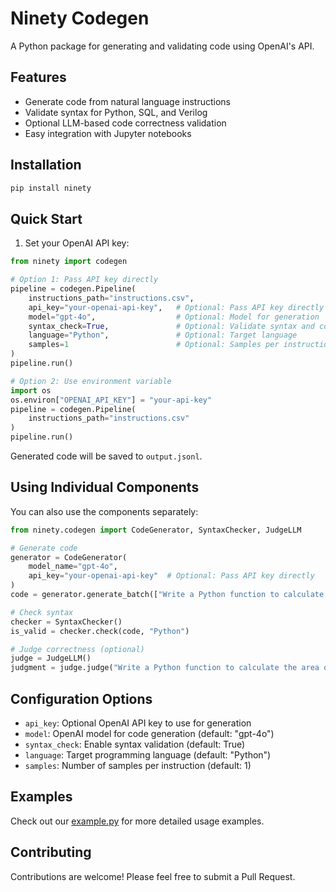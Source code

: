 # Ninety Codegen

A Python package for generating and validating code using OpenAI's API.

## Features
- Generate code from natural language instructions
- Validate syntax for Python, SQL, and Verilog
- Optional LLM-based code correctness validation
- Easy integration with Jupyter notebooks

## Installation

```bash
pip install ninety
```

## Quick Start

1. Set your OpenAI API key:
```python
from ninety import codegen

# Option 1: Pass API key directly
pipeline = codegen.Pipeline(
    instructions_path="instructions.csv",
    api_key="your-openai-api-key",   # Optional: Pass API key directly
    model="gpt-4o",                  # Optional: Model for generation
    syntax_check=True,               # Optional: Validate syntax and correctness
    language="Python",               # Optional: Target language
    samples=1                        # Optional: Samples per instruction
)
pipeline.run()

# Option 2: Use environment variable
import os
os.environ["OPENAI_API_KEY"] = "your-api-key"
pipeline = codegen.Pipeline(
    instructions_path="instructions.csv"
)
pipeline.run()
```

Generated code will be saved to `output.jsonl`.

## Using Individual Components

You can also use the components separately:

```python
from ninety.codegen import CodeGenerator, SyntaxChecker, JudgeLLM

# Generate code
generator = CodeGenerator(
    model_name="gpt-4o", 
    api_key="your-openai-api-key"  # Optional: Pass API key directly
)
code = generator.generate_batch(["Write a Python function to calculate the area of a circle"])[0][0]

# Check syntax
checker = SyntaxChecker()
is_valid = checker.check(code, "Python")

# Judge correctness (optional)
judge = JudgeLLM()
judgment = judge.judge("Write a Python function to calculate the area of a circle", code)
```

## Configuration Options

- `api_key`: Optional OpenAI API key to use for generation
- `model`: OpenAI model for code generation (default: "gpt-4o")
- `syntax_check`: Enable syntax validation (default: True)
- `language`: Target programming language (default: "Python")
- `samples`: Number of samples per instruction (default: 1)

## Examples

Check out our [example.py](examples/example.py) for more detailed usage examples.

## Contributing

Contributions are welcome! Please feel free to submit a Pull Request.